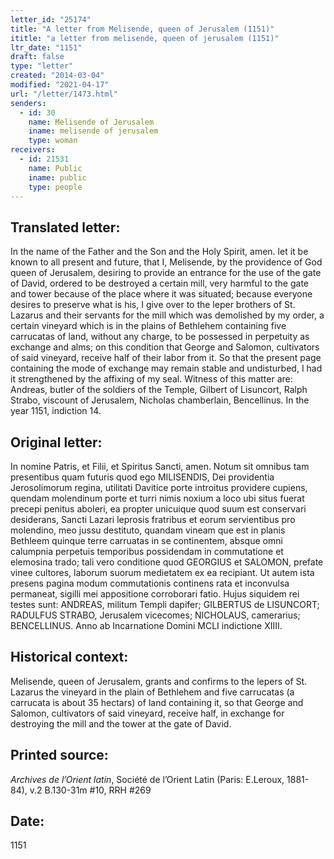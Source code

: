 ```yaml
---
letter_id: "25174"
title: "A letter from Melisende, queen of Jerusalem (1151)"
ititle: "a letter from melisende, queen of jerusalem (1151)"
ltr_date: "1151"
draft: false
type: "letter"
created: "2014-03-04"
modified: "2021-04-17"
url: "/letter/1473.html"
senders:
  - id: 30
    name: Melisende of Jerusalem
    iname: melisende of jerusalem
    type: woman
receivers:
  - id: 21531
    name: Public
    iname: public
    type: people
---
```

<h2> Translated letter:</h2>In the name of the Father and the Son and the Holy Spirit, amen.  let it be known to all present and future, that I, Melisende, by the providence of God queen of Jerusalem, desiring to provide an entrance for the use of the gate of David, ordered to be destroyed a certain mill, very harmful to the gate and tower because of the place where it was situated; because everyone desires to preserve what is his, I give over to the leper brothers of St. Lazarus and their servants for the mill which was demolished by my order, a certain vineyard which is in the plains of Bethlehem containing five carrucatas of land, without any charge, to be possessed in perpetuity as exchange and alms; on this condition that George and Salomon, cultivators of said vineyard, receive half of their labor from it.  So that the present page containing the mode of exchange may remain stable and undisturbed, I had it strengthened by the affixing of my seal.  Witness of this matter are:  Andreas, butler of the soldiers of the Temple, Gilbert of Lisuncort, Ralph Strabo, viscount of Jerusalem, Nicholas chamberlain, Bencellinus.  In the year 1151, indiction 14.
<h2 class="mt-4"> Original letter:</h2>In nomine Patris, et Filii, et Spiritus Sancti, amen. Notum sit omnibus tam presentibus quam futuris quod ego MILISENDIS, Dei providentia Jerosolimorum regina, utilitati Davitice porte introitus providere cupiens, quendam molendinum porte et turri nimis noxium a loco ubi situs fuerat precepi penitus aboleri, ea propter unicuique quod suum est conservari desiderans, Sancti Lazari leprosis fratribus et eorum servientibus pro molendino, meo jussu destituto, quandam vineam que est in planis Bethleem quinque terre carruatas in se continentem, absque omni calumpnia perpetuis temporibus possidendam in commutatione et elemosina trado; tali vero conditione quod GEORGIUS et SALOMON, prefate vinee cultores, laborum suorum medietatem ex ea recipiant. Ut autem ista presens pagina modum commutationis continens rata et inconvulsa permaneat, sigilli mei appositione corroborari fatio.  Hujus siquidem rei testes sunt:  ANDREAS, militum Templi dapifer; GILBERTUS de LISUNCORT; RADULFUS STRABO, Jerusalem vicecomes; NICHOLAUS, camerarius; BENCELLINUS.  Anno ab Incarnatione Domini MCLI indictione XIIII.
<h2 class="mt-4"> Historical context:</h2>Melisende, queen of Jerusalem, grants and confirms to the lepers of St. Lazarus the vineyard in the plain of Bethlehem and five carrucatas (a carrucata is about 35 hectars) of land containing it, so that George and Salomon, cultivators of said vineyard, receive half, in exchange for destroying the mill and the tower at the gate of David.
<h2 class="mt-4"> Printed source:</h2><p><em>Archives de l’Orient latin</em>, Société&nbsp;de l’Orient Latin (Paris: E.Leroux, 1881-84), v.2 B.130-31m #10, RRH #269</p><h2 class="mt-4"> Date:</h2>1151
